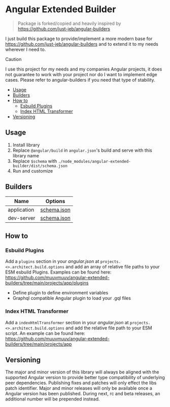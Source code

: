 # Angular Extended Builder

<!-- Intro section should stay in line with root readme -->

> Package is forked/copied and heavily inspired by https://github.com/just-jeb/angular-builders

I just build this package to provide/implement a more modern base for https://github.com/just-jeb/angular-builders and to extend it to my needs wherever I need to.

> [!CAUTION]
> I use this project for my needs and my companies Angular projects, it does not guarantee to work with your project nor do I want to implement edge cases. Please refer to angular-builders if you need that type of stability.

- [Usage](#usage)
- [Builders](#builders)
- [How to](#how-to)
	- [Esbuild Plugins](#esbuild-plugins)
	- [Index HTML Transformer](#index-html-transformer)
- [Versioning](#versioning)

## Usage

1. Install library
2. Replace `@angular/build` in `angular.json`'s build and serve with this library name
3. Replace `$schema` with `./node_modules/angular-extended-builder/dist/schema.json`
4. Run and customize

## Builders

| Name        | Options                                      |
| ----------- | -------------------------------------------- |
| application | [schema.json](./src/application/schema.json) |
| dev-server  | [schema.json](./src/dev-server/schema.json)  |

## How to

### Esbuild Plugins

Add a `plugins` section in your _angular.json_ at `projects.<>.architect.build.options` and add an array of relative file paths to your ESM esbuild Plugins. Examples can be found here: https://github.com/muuvmuuv/angular-extended-builders/tree/main/projects/app/plugins

- Define plugin to define environment variables
- Graphql compatible Angular plugin to load your .gql files

### Index HTML Transformer

Add a `indexHtmlTransformer` section in your _angular.json_ at `projects.<>.architect.build.options` and add the relative file path to your ESM script. An example can be found here: https://github.com/muuvmuuv/angular-extended-builders/tree/main/projects/app

## Versioning

The major and minor version of this library will always be aligned with the supported Angular version to provide better type compatibility of underlying peer dependencies. Publishing fixes and patches will only effect the libs patch identifier. Major and minor releases will only be available once a Angular version has been published. During next, rc and beta releases, an additional number will be prepended instead.
